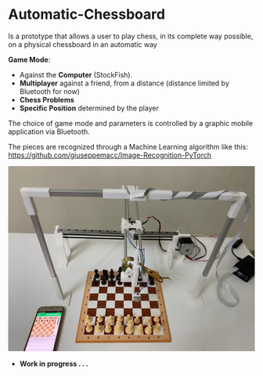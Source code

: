 # Automatic-Chessboard

Is a prototype that allows a user to play chess, in its complete way possible, on a physical chessboard in an automatic way

**Game Mode**:
* Against the **Computer** (StockFish).
* **Multiplayer** against a friend, from a distance (distance limited by Bluetooth for now)
* **Chess Problems**
* **Specific Position** determined by the player

The choice of game mode and parameters is controlled by a graphic mobile application via Bluetooth.

The pieces are recognized through a Machine Learning algorithm like this: https://github.com/giuseppemacc/Image-Recognition-PyTorch


![plot](./readme_images/example1.jpeg)


* **Work in progress . . .**
